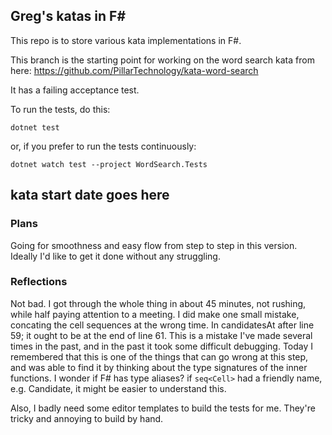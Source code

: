 
## Greg's katas in F#

This repo is to store various kata implementations in F#.

This branch is the starting point for working on the word search kata from here:
https://github.com/PillarTechnology/kata-word-search

It has a failing acceptance test.

To run the tests, do this:

```
dotnet test
```

or, if you prefer to run the tests continuously:

```
dotnet watch test --project WordSearch.Tests
```

## kata start date goes here

### Plans

Going for smoothness and easy flow from step to step in this version. Ideally I'd like to get it done without any struggling.

### Reflections

Not bad. I got through the whole thing in about 45 minutes, not rushing, while half paying attention to a meeting. I did make one small mistake, concating the cell sequences at the wrong time. In candidatesAt after line 59; it ought to be at the end of line 61. This is a mistake I've made several times in the past, and in the past it took some difficult debugging. Today I remembered that this is one of the things that can go wrong at this step, and was able to find it by thinking about the type signatures of the inner functions. I wonder if F# has type aliases? if `seq<Cell>` had a friendly name, e.g. Candidate, it might be easier to understand this.

Also, I badly need some editor templates to build the tests for me. They're tricky and annoying to build by hand.
